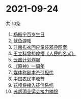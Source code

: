# 2021-09-24
  共 10条

  <!-- BEGIN -->
  <!-- 最后更新时间:Fri Sep 24 2021 00:35:51 GMT+0000 (Coordinated Universal Time) -->
  1. [杨振宁百岁生日](https://www.zhihu.com/search?q=杨振宁)
1. [鱿鱼游戏](https://www.zhihu.com/search?q=鱿鱼游戏)
1. [江南布衣回应童装邪典图案](https://www.zhihu.com/search?q=江南布衣)
1. [王立科曾想停播《人民的名义》](https://www.zhihu.com/search?q=王立科)
1. [云图计划炸服](https://www.zhihu.com/search?q=云图计划)
1. [《原神》一周年](https://www.zhihu.com/search?q=原神)
1. [媒体称剧本杀引担忧](https://www.zhihu.com/search?q=剧本杀)
1. [中国农民丰收节](https://www.zhihu.com/search?q=中国农民丰收节)
1. [花呗将接入征信系统](https://www.zhihu.com/search?q=花呗)
1. [苏炳添全运会接力摘银](https://www.zhihu.com/search?q=苏炳添)
  <!-- END -->
  